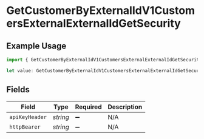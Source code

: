 # GetCustomerByExternalIdV1CustomersExternalExternalIdGetSecurity

## Example Usage

```typescript
import { GetCustomerByExternalIdV1CustomersExternalExternalIdGetSecurity } from "@kintsugi-tax/tax-platform-sdk/models/operations";

let value: GetCustomerByExternalIdV1CustomersExternalExternalIdGetSecurity = {};
```

## Fields

| Field              | Type               | Required           | Description        |
| ------------------ | ------------------ | ------------------ | ------------------ |
| `apiKeyHeader`     | *string*           | :heavy_minus_sign: | N/A                |
| `httpBearer`       | *string*           | :heavy_minus_sign: | N/A                |